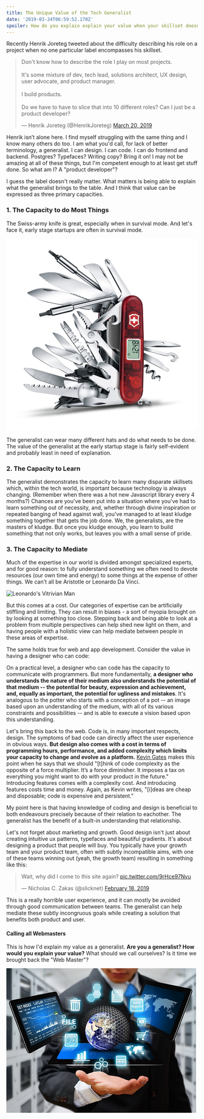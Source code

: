 ```yaml
---
title: The Unique Value of the Tech Generalist
date: '2019-03-24T06:59:52.170Z'
spoiler: How do you explain explain your value when your skillset doesn't typically fall in one category?
---
```


Recently Henrik Joreteg tweeted about the difficulty describing his role on a project when no one particular label encompasses his skillset.

<blockquote class="twitter-tweet" data-lang="en"><p lang="en" dir="ltr">Don&#39;t know how to describe the role I play on most projects.<br><br>It&#39;s some mixture of dev, tech lead,  solutions architect, UX design, user advocate, and product manager.<br><br>I build products.<br><br>Do we have to have to slice that into 10 different roles? Can I just be a product developer?</p>&mdash; Henrik Joreteg (@HenrikJoreteg) <a href="https://twitter.com/HenrikJoreteg/status/1108251924879437825?ref_src=twsrc%5Etfw">March 20, 2019</a></blockquote>

Henrik isn’t alone here. I find myself struggling with the same thing and I know many others do too. I am what you'd call, for lack of better terminology, a generalist. I can design. I can code. I can do frontend and backend. Postgres? Typefaces? Writing copy? Bring it on! I may not be amazing at all of these things, but I'm competent enough to at least get stuff done. So what am I? A "product developer"?

I guess the label doesn't really matter. What matters is being able to explain what the generalist brings to the table. And I think that value can be expressed as three primary capacities.

### 1. The Capacity to do Most Things

The Swiss-army knife is great, especially when in survival mode. And let's face it, early stage startups are often in survival mode.

![Swiss army knife](./knife.jpg)

The generalist can wear many different hats and do what needs to be done. The value of the generalist at the early startup stage is fairly self-evident and probably least in need of explanation.

### 2. The Capacity to Learn

The generalist demonstrates the capacity to learn many disparate skillsets which, within the tech world, is important because technology is always changing. (Remember when there was a hot new Javascript library every 4 months?) Chances are you've been put into a situation where you've had to learn something out of necessity, and, whether through divine inspiration or repeated banging of head against wall, you've managed to at least kludge something together that gets the job done. We, the generalists, are the masters of kludge. But once you kludge enough, you learn to build something that not only works, but leaves you with a small sense of pride.

### 3. The Capacity to Mediate

Much of the expertise in our world is divided amongst specialized experts, and for good reason: to fully understand something we often need to devote resources (our own time and energy) to some things at the expense of other things. We can't all be Aristotle or Leonardo Da Vinci.

![Leonardo's Vitrivian Man](https://philosophyforchange.files.wordpress.com/2014/06/leonardo-vitruvian-man-b.jpeg)

But this comes at a cost. Our categories of expertise can be artificially stiffling and limiting. They can result in biases - a sort of myopia brought on by looking at something too close. Stepping back and being able to look at a problem from multiple perspectives can help shed new light on them, and having people with a holistic view can help mediate between people in these areas of expertise.

The same holds true for web and app development. Consider the value in having a designer who can code:

On a practical level, a designer who can code has the capacity to communicate with programmers. But more fundamentally, **a designer who understands the nature of their medium also understands the potential of that medium -- the potential for beauty, expression and achievement, and, equally as important, the potential for ugliness and mistakes**. It's analogous to the potter who starts with a conception of a pot -- an image based upon an understanding of the medium, with all of its various constraints and possibilities -- and is able to execute a vision based upon this understanding.

Let's bring this back to the web. Code is, in many important respects, design. The symptoms of bad code can directly affect the user experience in obvious ways. **But design also comes with a cost in terms of programming hours, performance, and added complexity which limits your capacity to change and evolve as a platform.** [Kevin Gates](https://builttoadapt.io/code-complexity-is-a-design-problem-e53e4229b5de) makes this point when he says that we should "[t]hink of code complexity as the opposite of a force multiplier. It’s a force diminisher. It imposes a tax on everything you might want to do with your product in the future." Introducing features comes with a complexity cost. And introducing features costs time and money. Again, as Kevin writes, "[i]deas are cheap and disposable; code is expensive and persistent."

My point here is that having knowledge of coding and design is beneficial to both endeavours precisely because of their relation to eachother. The generalist has the benefit of a built-in understanding that relationship.

Let's not forget about marketing and growth. Good design isn't just about creating intuitive ux patterns, typefaces and beautiful gradients. It's about designing a product that people will buy. You typically have your growth team and your product team, often with subtly incompatible aims, with one of these teams winning out (yeah, the growth team) resulting in something like this:

<blockquote class="twitter-tweet" data-lang="en"><p lang="en" dir="ltr">Wait, why did I come to this site again? <a href="https://t.co/9rHce97Nvu">pic.twitter.com/9rHce97Nvu</a></p>&mdash; Nicholas C. Zakas (@slicknet) <a href="https://twitter.com/slicknet/status/1097584328962240512?ref_src=twsrc%5Etfw">February 18, 2019</a></blockquote>

This is a really horrible user experience, and it can mostly be avoided through good communication between teams. The generalist can help mediate these subtly incongruous goals while creating a solution that benefits both product and user.

#### Calling all Webmasters

This is how I'd explain my value as a generalist. **Are you a generalist? How would you explain your value?** What should we call ourselves? Is it time we brought back the "Web Master"?

![Web master](./webmaster.png)
